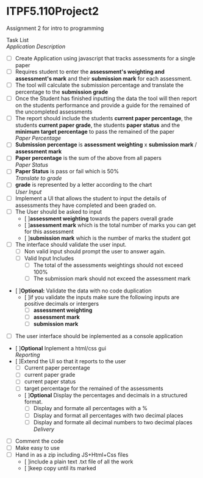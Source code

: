 # ITPF5.110Project2
Assignment 2 for intro to programming

Task List  
*Application Description*  
- [ ] Create Application using javascript that tracks assessments for a single paper  
- [ ] Requires student to enter the **assessment's weighting and assessment's mark** and their **submission mark** for each assessment.  
- [ ] The tool will calculate the submission percentage and translate the percentage to the **submission grade**  
- [ ] Once the Student has finished inputting the data the tool will then report on the students performance and provide a guide for the remained of the uncompleted assessments  
- [ ] The report should include the students **current paper percentage**, the students **current paper grade**, the students **paper status** and the **minimum target percentage** to pass the remained of the paper   
*Paper Percentage*  
- [ ] **Submission percentage** is **assessment weighting** x **submission mark** / **assessment mark**  
- [ ] **Paper percentage** is the sum of the above from all papers  
*Paper Status*  
- [ ] **Paper Status** is pass or fail which is 50%  
*Translate to grade*  
- [ ] **grade** is represented by a letter according to the chart  
*User Input*  
- [ ] Implement a UI that allows the student to input the details of assessments they have completed and been graded on.   
- [ ] The User should be asked to input  
    - [ ]**assessment weighting** towards the papers overall grade  
    - [ ]**assessment mark** which is the total number of marks you can get for this assessment  
    - [ ]**submission mark** which is the number of marks the student got  
- [ ] The interface should validate the user input.  
    - [ ] Non valid input should prompt the user to answer again.  
    - [ ] Valid Input Includes  
        - [ ] The total of the assessments weightings should not exceed 100%  
        - [ ] The submission mark should not exceed the assessment mark  
- [ ]**Optional:** Validate the data with no code duplication  
    - [ ]if you validate the inputs make sure the following inputs are positive decimals or intergers  
        - [ ] **assessment weighting**  
        - [ ] **assessment mark**  
        - [ ] **submission mark**  
- [ ] The user interface should be inplemented as a console application  
- [ ]**Optional** Inplement a html/css gui   
*Reporting*  
- [ ]Extend the UI so that it reports to the user  
    - [ ] Current paper percentage  
    - [ ] current paper grade  
    - [ ] current paper status  
    - [ ] target percentage for the remained of the assessments  
    - [ ]**Optional** Display the percentages and decimals in a structured format.  
        - [ ] Display and formate all percentages with a %  
        - [ ] Display and format all percentages with two decimal places  
        - [ ] Display and formate all decimal numbers to two decimal places  
*Delivery*   
- [ ] Comment the code  
- [ ] Make easy to use  
- [ ] Hand in as a zip including JS+Html+Css files  
    - [ ]include a plain text .txt file of all the work  
    - [ ]keep copy until its marked  

